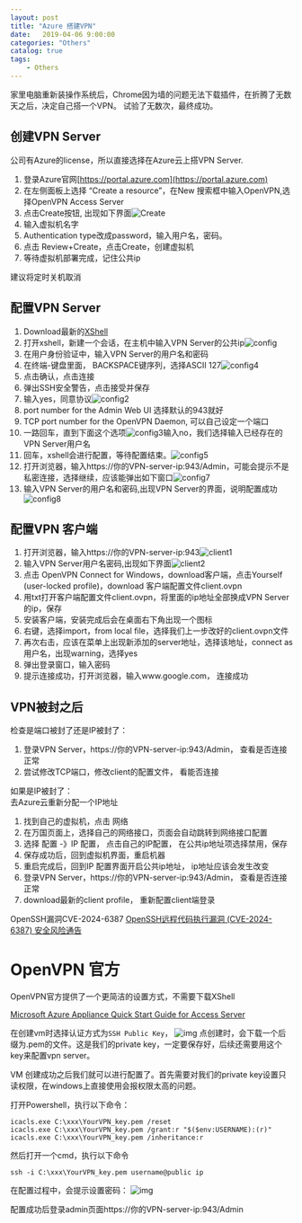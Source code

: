 ```yaml
---                                  
layout: post                                  
title: "Azure 搭建VPN"                                  
date:   2019-04-06 9:00:00                                   
categories: "Others"                                  
catalog: true                                  
tags:                                   
    - Others                                  
---                        
```

   
家里电脑重新装操作系统后，Chrome因为墙的问题无法下载插件，在折腾了无数天之后，决定自己搭一个VPN。 试验了无数次，最终成功。
 
## 创建VPN Server  

公司有Azure的license，所以直接选择在Azure云上搭VPN Server.  
1. 登录Azure官网[https://portal.azure.com](https://portal.azure.com)  
2. 在左侧面板上选择 “Create a resource”，在New 搜索框中输入OpenVPN,选择OpenVPN Access Server  
3. 点击Create按钮, 出现如下界面![Create](https://github.com/kerwenzhang/kerwenzhang.github.io/blob/master/_posts/image/1.png?raw=true)  
4. 输入虚拟机名字  
5. Authentication type改成password，输入用户名，密码。   
6. 点击 Review+Create，点击Create，创建虚拟机  
7. 等待虚拟机部署完成，记住公共ip

建议将定时关机取消

## 配置VPN Server
1. Download最新的[XShell](https://xshell.en.softonic.com/)  
2. 打开xshell，新建一个会话，在主机中输入VPN Server的公共ip![config](https://github.com/kerwenzhang/kerwenzhang.github.io/blob/master/_posts/image/2.png?raw=true)
3. 在用户身份验证中，输入VPN Server的用户名和密码  
4. 在终端-键盘里面， BACKSPACE键序列，选择ASCII 127![config4](https://github.com/kerwenzhang/kerwenzhang.github.io/blob/master/_posts/image/5.png?raw=true)
4. 点击确认，点击连接
5. 弹出SSH安全警告，点击接受并保存
6. 输入yes，同意协议![config2](https://github.com/kerwenzhang/kerwenzhang.github.io/blob/master/_posts/image/3.png?raw=true)  
7. port number for the Admin Web UI 选择默认的943就好
8. TCP port number for the OpenVPN Daemon, 可以自己设定一个端口
9. 一路回车，直到下面这个选项![config3](https://github.com/kerwenzhang/kerwenzhang.github.io/blob/master/_posts/image/4.png?raw=true)输入no，我们选择输入已经存在的VPN Server用户名
10. 回车，xshell会进行配置，等待配置结束。![config5](https://github.com/kerwenzhang/kerwenzhang.github.io/blob/master/_posts/image/6.png?raw=true)
11. 打开浏览器，输入https://你的VPN-server-ip:943/Admin，可能会提示不是私密连接，选择继续，应该能弹出如下窗口![config7](https://github.com/kerwenzhang/kerwenzhang.github.io/blob/master/_posts/image/7.png?raw=true)
12. 输入VPN Server的用户名和密码,出现VPN Server的界面，说明配置成功![config8](https://github.com/kerwenzhang/kerwenzhang.github.io/blob/master/_posts/image/8.png?raw=true)

## 配置VPN 客户端
1. 打开浏览器，输入https://你的VPN-server-ip:943![client1](https://github.com/kerwenzhang/kerwenzhang.github.io/blob/master/_posts/image/9.png?raw=true)
2. 输入VPN Server用户名密码,出现如下界面![client2](https://github.com/kerwenzhang/kerwenzhang.github.io/blob/master/_posts/image/10.png?raw=true)
3. 点击 OpenVPN Connect for Windows，download客户端，点击Yourself (user-locked profile)，download 客户端配置文件client.ovpn
4. 用txt打开客户端配置文件client.ovpn，将里面的ip地址全部换成VPN Server的ip，保存
6. 安装客户端，安装完成后会在桌面右下角出现一个图标
7. 右键，选择import，from local file，选择我们上一步改好的client.ovpn文件
8. 再次右击，应该在菜单上出现新添加的server地址，选择该地址，connect as 用户名，出现warning，选择yes
9. 弹出登录窗口，输入密码
10. 提示连接成功，打开浏览器，输入www.google.com， 连接成功
    

## VPN被封之后

检查是端口被封了还是IP被封了：  
1. 登录VPN Server，https://你的VPN-server-ip:943/Admin， 查看是否连接正常  
2. 尝试修改TCP端口，修改client的配置文件， 看能否连接   

如果是IP被封了：  
去Azure云重新分配一个IP地址  
1. 找到自己的虚拟机，点击 网络   
2. 在万国页面上，选择自己的网络接口，页面会自动跳转到网络接口配置   
3. 选择 配置 -》IP 配置， 点击自己的IP配置， 在公共ip地址项选择禁用，保存   
4. 保存成功后，回到虚拟机界面，重启机器  
5. 重启完成后，回到IP 配置界面开启公共ip地址， ip地址应该会发生改变   
6. 登录VPN Server，https://你的VPN-server-ip:943/Admin， 查看是否连接正常
7. download最新的client profile， 重新配置client端登录



OpenSSH漏洞CVE-2024-6387
[OpenSSH远程代码执行漏洞 (CVE-2024-6387) 安全风险通告](https://www.secrss.com/articles/67636?app=1)  


# OpenVPN 官方
OpenVPN官方提供了一个更简洁的设置方式，不需要下载XShell


[Microsoft Azure Appliance Quick Start Guide for Access Server](https://openvpn.net/as-docs/azure.html#azure-video-tutorial_body)  

在创建vm时选择认证方式为`SSH Public Key`，
![img](https://github.com/kerwenzhang/kerwenzhang.github.io/blob/master/_posts/image/vpn_ssh.png?raw=true)
点创建时，会下载一个后缀为.pem的文件。这是我们的private key，一定要保存好，后续还需要用这个key来配置vpn server。

VM 创建成功之后我们就可以进行配置了。首先需要对我们的private key设置只读权限，在windows上直接使用会报权限太高的问题。

打开Powershell，执行以下命令：  

    icacls.exe C:\xxx\YourVPN_key.pem /reset
    icacls.exe C:\xxx\YourVPN_key.pem /grant:r "$($env:USERNAME):(r)"
    icacls.exe C:\xxx\YourVPN_key.pem /inheritance:r

然后打开一个cmd，执行以下命令  

    ssh -i C:\xxx\YourVPN_key.pem username@public ip 

在配置过程中，会提示设置密码：
![img](https://github.com/kerwenzhang/kerwenzhang.github.io/blob/master/_posts/image/vpn_user.png?raw=true)

配置成功后登录admin页面https://你的VPN-server-ip:943/Admin